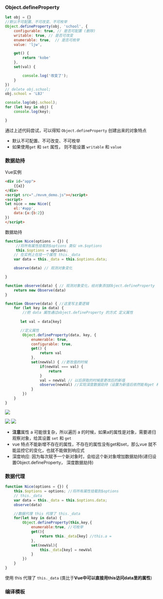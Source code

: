 
### Object.defineProperty 

```javascript
let obj = {}
//默认不可配置、不可改变、不可枚举
Object.defineProperty(obj, 'school', {
    configurable: true, // 是否可配置 (删除)
    writable: true, // 是否可改变
    enumerable: true,  // 是否可枚举
    value: 'ljw',

    get() {
        return 'kobe'
    },
    set(val) {

        console.log('改变了');
    }
})
// delete obj.school;
obj.school = 'LBJ'

console.log(obj.school);
for (let key in obj) {
    console.log(key);

}

```
通过上述代码尝试，可以得知
`Object.defineProperty` 创建出来的对象特点

- 默认不可配置、不可改变、不可枚举
- 如果使用`get` 和 `set` 属性， 则不能设置 `writable` 和 `value`

### 数据劫持

Vue实例
```html
<div id="app">
    {{a}}
</div>
<script src="./mvvm_demo.js"></script>
<script>
let nice = new Nice({
    el:'#app',
    data:{a:{b:2}}
})
</script>
```

数据劫持
```javascript
function Nice(options = {}) {
     //将所有属性挂载到$options 类似 vm.$options
     this.$options = options;
    // 在实例上在挂一个属性 this._data
    var data = this._data = this.$options.data;

    observe(data) // 观测对象变化

}

function observe(data) { // 观测对象变化，给对象添加Object.defineProperty
    return new Observe(data)
}

function Observe(data) { //这里写主要逻辑
    for (let key in data) {
        //把 data 属性通过object.defineProperty 的方式 定义属性
       
       let val = data[key]

       //定义属性
        Object.defineProperty(data, key, {
            enumerable: true,
            configurable: true,
            get() {
                return val 
            },
            set(newVal) { //更改值的时候
                if(newVal === val) {
                    return
                }
                val = newVal // 以后获取的时候是更改后的新值
                observe(newVal) //实现深度数据劫持（设置为新值后依然能有get 和 set）
            }
        })
    }
}
```
![](https://upload-images.jianshu.io/upload_images/9249356-14454fa7fcb417b8.png?imageMogr2/auto-orient/strip%7CimageView2/2/w/1240)

![](https://upload-images.jianshu.io/upload_images/9249356-b28775137390f0cf.png?imageMogr2/auto-orient/strip%7CimageView2/2/w/1240)
![](https://upload-images.jianshu.io/upload_images/9249356-7b38dbf79fcfb982.png?imageMogr2/auto-orient/strip%7CimageView2/2/w/1240)


- **注意**属性 a 可能很复杂，所以遍历 a 的时候，如果a的属性是对象，需要递归观察对象，给其设置 `set` 和 `get`
- vue 特点不能新增不存在的属性，不存在的属性没有get和set，那么vue 就不能监控它的变化，也就不能做到响应式
- 深度响应: 因为每次赋予一个新对象时，会给这个新对象增加数据劫持(递归设置Object.defineProperty， 深度数据劫持)

### 数据代理
```javascript
function Nice(options = {}) {
    this.$options = options; //将所有属性挂载到$options
    // this._data
    var data = this._data = this.$options.data;
    observe(data)

    //数据代理 this 代理了 this._data
    for(let key in data) {
        Object.defineProperty(this,key,{
            enumerable:true, //可枚举
            get(){
                return this._data[key] //this.a = 
            },
            set(newVal){
                this._data[key] = newVal
            }
        })
    }    
}
```
使用 this 代理了 `this._data` (类比于**Vue中可以直接用this访问data里的属性**)

### 编译模板

